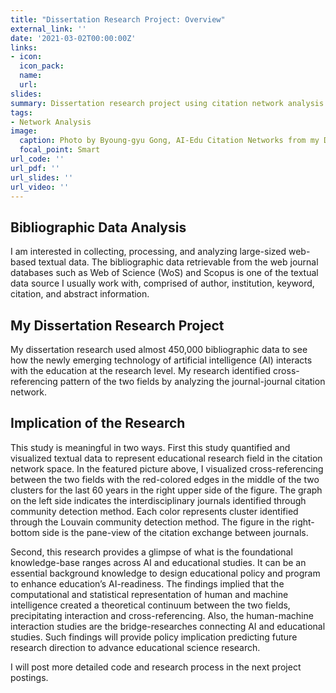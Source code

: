 ```yaml
---
title: "Dissertation Research Project: Overview"
external_link: ''
date: '2021-03-02T00:00:00Z'
links:
- icon:
  icon_pack:
  name:
  url:
slides:
summary: Dissertation research project using citation network analysis method.
tags: 
- Network Analysis
image:
  caption: Photo by Byoung-gyu Gong, AI-Edu Citation Networks from my Dissertation
  focal_point: Smart
url_code: ''
url_pdf: ''
url_slides: ''
url_video: ''
---
```


## **Bibliographic Data Analysis**

I am interested in collecting, processing, and analyzing large-sized web-based textual data. The bibliographic data retrievable from the web journal databases such as Web of Science (WoS) and Scopus is one of the textual data source I usually work with, comprised of author, institution, keyword, citation, and abstract information. 

## **My Dissertation Research Project**

My dissertation research used almost 450,000 bibliographic data to see how the newly emerging technology of artificial intelligence (AI) interacts with the education at the research level. My research identified cross-referencing pattern of the two fields by analyzing the journal-journal citation network. 

## **Implication of the Research**

This study is meaningful in two ways. First this study quantified and visualized textual data to represent educational research field in the citation network space. In the featured picture above, I visualized cross-referencing between the two fields with the red-colored edges in the middle of the two clusters for the last 60 years in the right upper side of the figure. The graph on the left side indicates the interdisciplinary journals identified through community detection method. Each color represents cluster identified through the Louvain community detection method. The figure in the right-bottom side is the pane-view of the citation exchange between journals.  

Second, this research provides a glimpse of what is the foundational knowledge-base ranges across AI and educational studies. It can be an essential background knowledge to design educational policy and program to enhance education’s AI-readiness. The findings implied that the computational and statistical representation of human and machine intelligence created a theoretical continuum between the two fields, precipitating interaction and cross-referencing. Also, the human-machine interaction studies are the bridge-researches connecting AI and educational studies. Such findings will provide policy implication predicting future research direction to advance educational science research.

I will post more detailed code and research process in the next project postings.